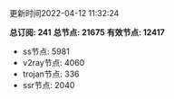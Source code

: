 更新时间2022-04-12 11:32:24

**总订阅: 241**
**总节点: 21675**
**有效节点: 12417**
- ss节点: 5981
- v2ray节点: 4060
- trojan节点: 336
- ssr节点: 2040
